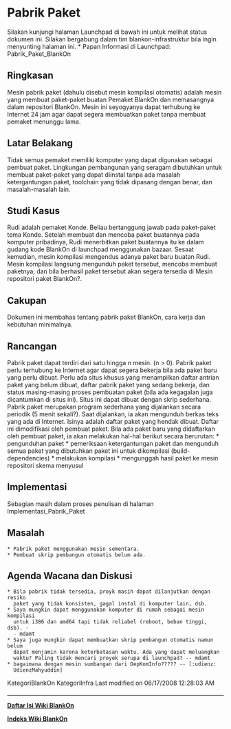 # Pabrik Paket

Silakan kunjungi halaman Launchpad di bawah ini untuk melihat status dokumen
ini. Silakan bergabung dalam tim ​blankon-infrastruktur bila ingin menyunting
halaman ini.
    * Papan Informasi di Launchpad: ​Pabrik_Paket_BlankOn

## Ringkasan
Mesin pabrik paket (dahulu disebut mesin kompilasi otomatis) adalah mesin yang
membuat paket-paket buatan Pemaket BlankOn dan memasangnya dalam repositori
BlankOn. Mesin ini seyogyanya dapat terhubung ke Internet 24 jam agar dapat
segera membuatkan paket tanpa membuat pemaket menunggu lama.

## Latar Belakang
Tidak semua pemaket memiliki komputer yang dapat digunakan sebagai pembuat
paket. Lingkungan pembangunan yang seragam dibutuhkan untuk membuat paket-paket
yang dapat diinstal tanpa ada masalah ketergantungan paket, toolchain yang
tidak dipasang dengan benar, dan masalah-masalah lain.

## Studi Kasus
Rudi adalah pemaket Konde. Beliau bertanggung jawab pada paket-paket tema
Konde. Setelah membuat dan mencoba paket buatannya pada komputer pribadinya,
Rudi menerbitkan paket buatannya itu ke dalam gudang kode BlankOn di launchpad
menggunakan bazaar. Sesaat kemudian, mesin kompilasi mengendus adanya paket
baru buatan Rudi. Mesin kompilasi langsung mengunduh paket tersebut, mencoba
membuat paketnya, dan bila berhasil paket tersebut akan segera tersedia di
Mesin repositori paket BlankOn?.

## Cakupan
Dokumen ini membahas tentang pabrik paket BlankOn, cara kerja dan kebutuhan
minimalnya.

## Rancangan
Pabrik paket dapat terdiri dari satu hingga n mesin. (n > 0).
Pabrik paket perlu terhubung ke Internet agar dapat segera bekerja bila ada
paket baru yang perlu dibuat.
Perlu ada situs khusus yang menampilkan daftar antrian paket yang belum dibuat,
daftar pabrik paket yang sedang bekerja, dan status masing-masing proses
pembuatan paket (bila ada kegagalan juga dicantumkan di situs ini). Situs ini
dapat dibuat dengan skrip sederhana.
Pabrik paket merupakan program sederhana yang dijalankan secara periodik (5
menit sekali?). Saat dijalankan, ia akan mengunduh berkas teks yang ada di
Internet. Isinya adalah daftar paket yang hendak dibuat. Daftar ini
dimodifikasi oleh pembuat paket. Bila ada paket baru yang didaftarkan oleh
pembuat paket, ia akan melakukan hal-hal berikut secara berurutan:
    * pengunduhan paket
    * pemeriksaan ketergantungan paket dan mengunduh semua paket yang
      dibutuhkan paket ini untuk dikompilasi (build-dependencies)
    * melakukan kompilasi
    * mengunggah hasil paket ke mesin repositori
skema menyusul

## Implementasi
Sebagian masih dalam proses penulisan di halaman Implementasi_Pabrik_Paket

## Masalah
    * Pabrik paket menggunakan mesin sementara.
    * Pembuat skrip pembangun otomatis belum ada.

## Agenda Wacana dan Diskusi
    * Bila pabrik tidak tersedia, proyk masih dapat dilanjutkan dengan resiko
      paket yang tidak konsisten, gagal instal di komputer lain, dsb.
    * Saya mungkin dapat menggunakan komputer di rumah sebagai mesin kompilasi
      untuk i386 dan amd64 tapi tidak reliabel (reboot, beban tinggi, dsb). -
      - mdamt
    * Saya juga mungkin dapat membuatkan skrip pembangun otomatis namun belum
      dapat menjamin karena keterbatasan waktu. Ada yang dapat meluangkan
      waktu? Paling tidak mencari proyek serupa di launchpad? -- mdamt
    * bagaimana dengan mesin sumbangan dari DepKomInfo????? -- [:udienz:
      UdienzMahyuddin]

KategoriBlankOn KategoriInfra
Last modified on 06/17/2008 12:28:03 AM
#### 
    
 
 
 
 
 
---
[**Daftar Isi Wiki BlankOn**](/DaftarIsi/README.md)
 
[**Indeks Wiki BlankOn**](/Indeks.md)
